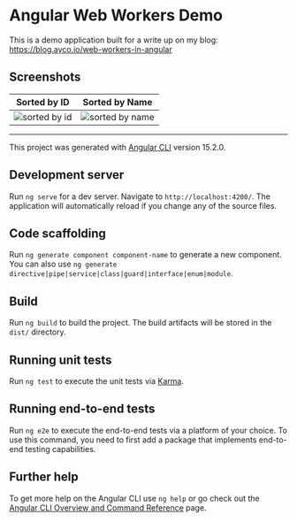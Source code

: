 # Angular Web Workers Demo

This is a demo application built for a write up on my blog: https://blog.ayco.io/web-workers-in-angular

## Screenshots

| Sorted by ID | Sorted by Name |
| --- | --- |
| ![sorted by id](https://blog.ayco.io/assets/images/screenshots/web-workers-in-angular/05-sorted.png) | ![sorted by name](https://blog.ayco.io/assets/images/screenshots/web-workers-in-angular/06-sorted.png) | 


-----

This project was generated with [Angular CLI](https://github.com/angular/angular-cli) version 15.2.0.

## Development server

Run `ng serve` for a dev server. Navigate to `http://localhost:4200/`. The application will automatically reload if you change any of the source files.

## Code scaffolding

Run `ng generate component component-name` to generate a new component. You can also use `ng generate directive|pipe|service|class|guard|interface|enum|module`.

## Build

Run `ng build` to build the project. The build artifacts will be stored in the `dist/` directory.

## Running unit tests

Run `ng test` to execute the unit tests via [Karma](https://karma-runner.github.io).

## Running end-to-end tests

Run `ng e2e` to execute the end-to-end tests via a platform of your choice. To use this command, you need to first add a package that implements end-to-end testing capabilities.

## Further help

To get more help on the Angular CLI use `ng help` or go check out the [Angular CLI Overview and Command Reference](https://angular.io/cli) page.
